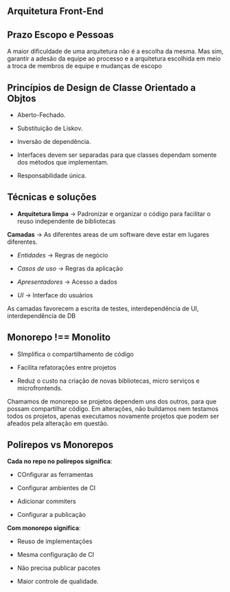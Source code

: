 ## Arquitetura Front-End

## Prazo Escopo e Pessoas

A maior dificuldade de uma arquitetura não é a escolha da mesma. Mas sim, garantir a adesão da equipe ao processo e a arquitetura escolhida em meio a troca de membros de equipe e mudanças de escopo

## Princípios de Design de Classe Orientado a Objtos

- Aberto-Fechado.

- Substituição de Liskov.

- Inversão de dependência.

- Interfaces devem ser separadas para que classes dependam somente dos métodos que implementam.

- Responsabilidade única.

## Técnicas e soluções

- **Arquitetura limpa** -> Padronizar e organizar o código para facilitar o reuso independente de bibliotecas

**Camadas** -> As diferentes areas de um software deve estar em lugares diferentes.

- _Entidades_ -> Regras de negócio

- _Casos de uso_ -> Regras da aplicação

- _Apresentadores_ -> Acesso a dados

- _UI_ -> Interface do usuários

As camadas favorecem a escrita de testes, interdependência de UI, interdependência de DB

## Monorepo !== Monolito

- SImplifica o compartilhamento de código

- Facilita refatorações entre projetos

- Reduz o custo na criação de novas bibliotecas, micro serviços e microfrontends.

Chamamos de monorepo se projetos dependem uns dos outros, para que possam compartilhar código. Em alterações, não buildamos nem testamos todos os projetos, apenas executamos novamente projetos que podem ser afeados pela alteração em questão.

## Polirepos vs Monorepos

**Cada no repo no polirepos significa**:

- COnfigurar as ferramentas

- Configurar ambientes de CI

- Adicionar commiters

- Configurar a publicação

**Com monorepo significa**:

- Reuso de implementações

- Mesma configuração de CI

- Não precisa publicar pacotes

- Maior controle de qualidade.
